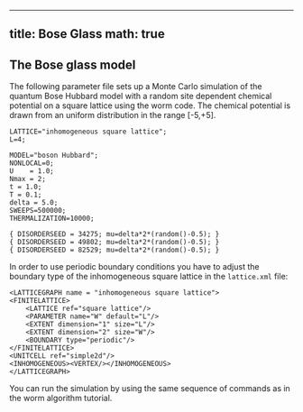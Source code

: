
---
title: Bose Glass 
math: true
---

## The Bose glass model

The following parameter file sets up a Monte Carlo simulation of the quantum Bose Hubbard model with a random site dependent chemical potential on a square lattice using the worm code. The chemical potential is drawn from an uniform distribution in the range [-5,+5].

    LATTICE="inhomogeneous square lattice";
    L=4;

    MODEL="boson Hubbard";
    NONLOCAL=0;
    U    = 1.0;
    Nmax = 2;
    t = 1.0;
    T = 0.1;
    delta = 5.0;
    SWEEPS=500000;
    THERMALIZATION=10000;

    { DISORDERSEED = 34275; mu=delta*2*(random()-0.5); }
    { DISORDERSEED = 49802; mu=delta*2*(random()-0.5); }
    { DISORDERSEED = 82529; mu=delta*2*(random()-0.5); }

In order to use periodic boundary conditions you have to adjust the boundary type of the inhomogeneous square lattice in the `lattice.xml` file:

    <LATTICEGRAPH name = "inhomogeneous square lattice">
    <FINITELATTICE>
        <LATTICE ref="square lattice"/>
        <PARAMETER name="W" default="L"/>
        <EXTENT dimension="1" size="L"/>
        <EXTENT dimension="2" size="W"/>
        <BOUNDARY type="periodic"/>
    </FINITELATTICE>
    <UNITCELL ref="simple2d"/>
    <INHOMOGENEOUS><VERTEX/></INHOMOGENEOUS>
    </LATTICEGRAPH>

You can run the simulation by using the same sequence of commands as in the worm algorithm tutorial.


